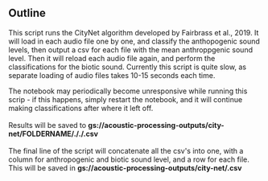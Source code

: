 ## Outline ##

This script runs the CityNet algorithm developed by Fairbrass et al., 2019. It will load in each audio file one by one, and classify the anthopogenic sound levels, then output a csv for each file with the mean anthroppgenic sound level.
Then it will reload each audio file again, and perform the classifications for the biotic sound. Currently this script is quite slow, as separate loading of audio files takes 10-15 seconds each time.

The notebook may periodically become unresponsive while running this scrip - if this happens, simply restart the notebook, and it will continue making classifications after where it left off.
<br/><br/>
Results will be saved to **gs://acoustic-processing-outputs/city-net/FOLDERNAME/././.csv**
<br/><br/>
The final line of the script will concatenate all the csv's into one, with a column for anthropogenic and biotic sound level, and a row for each file. This will be saved
in **gs://acoustic-processing-outputs/city-net/.csv**
